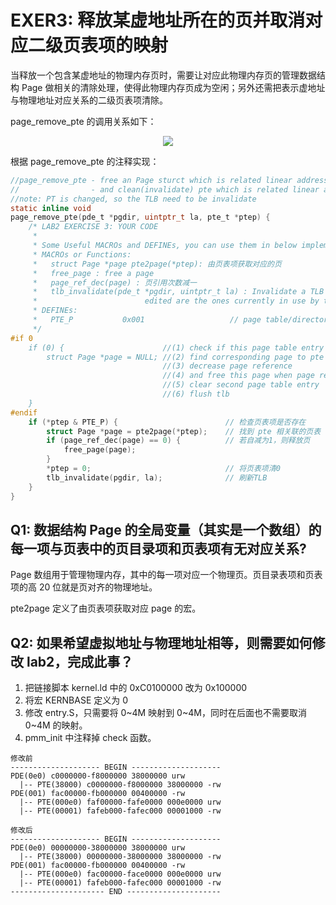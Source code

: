 # EXER3: 释放某虚地址所在的页并取消对应二级页表项的映射

当释放一个包含某虚地址的物理内存页时，需要让对应此物理内存页的管理数据结构 Page 做相关的清除处理，使得此物理内存页成为空闲；另外还需把表示虚地址与物理地址对应关系的二级页表项清除。

page_remove_pte 的调用关系如下：

<center><img src="https://chyyuu.gitbooks.io/ucore_os_docs/lab2_figs/image002.png" /></center>

根据 page_remove_pte 的注释实现：

```C
//page_remove_pte - free an Page sturct which is related linear address la
//                - and clean(invalidate) pte which is related linear address la
//note: PT is changed, so the TLB need to be invalidate
static inline void
page_remove_pte(pde_t *pgdir, uintptr_t la, pte_t *ptep) {
    /* LAB2 EXERCISE 3: YOUR CODE
     *
     * Some Useful MACROs and DEFINEs, you can use them in below implementation.
     * MACROs or Functions:
     *   struct Page *page pte2page(*ptep): 由页表项获取对应的页
     *   free_page : free a page
     *   page_ref_dec(page) : 页引用次数减一
     *   tlb_invalidate(pde_t *pgdir, uintptr_t la) : Invalidate a TLB entry, but only if the page tables being
     *                        edited are the ones currently in use by the processor.
     * DEFINEs:
     *   PTE_P           0x001                   // page table/directory entry flags bit : Present
     */
#if 0
    if (0) {                      //(1) check if this page table entry is present
        struct Page *page = NULL; //(2) find corresponding page to pte
                                  //(3) decrease page reference
                                  //(4) and free this page when page reference reachs 0
                                  //(5) clear second page table entry
                                  //(6) flush tlb
    }
#endif
    if (*ptep & PTE_P) {                        // 检查页表项是否存在
        struct Page *page = pte2page(*ptep);    // 找到 pte 相关联的页表
        if (page_ref_dec(page) == 0) {          // 若自减为1，则释放页
            free_page(page);
        }
        *ptep = 0;                              // 将页表项清0
        tlb_invalidate(pgdir, la);              // 刷新TLB
    }
}
```

## Q1: 数据结构 Page 的全局变量（其实是一个数组）的每一项与页表中的页目录项和页表项有无对应关系?

Page 数组用于管理物理内存，其中的每一项对应一个物理页。页目录表项和页表项的高 20 位就是页对齐的物理地址。

pte2page 定义了由页表项获取对应 page 的宏。

## Q2: 如果希望虚拟地址与物理地址相等，则需要如何修改 lab2，完成此事？

1. 把链接脚本 kernel.ld 中的 0xC0100000 改为 0x100000
2. 将宏 KERNBASE 定义为 0
3. 修改 entry.S，只需要将 0~4M 映射到 0~4M，同时在后面也不需要取消 0~4M 的映射。
4. pmm_init 中注释掉 check 函数。

```
修改前
-------------------- BEGIN --------------------
PDE(0e0) c0000000-f8000000 38000000 urw
  |-- PTE(38000) c0000000-f8000000 38000000 -rw
PDE(001) fac00000-fb000000 00400000 -rw
  |-- PTE(000e0) faf00000-fafe0000 000e0000 urw
  |-- PTE(00001) fafeb000-fafec000 00001000 -rw

修改后
-------------------- BEGIN --------------------
PDE(0e0) 00000000-38000000 38000000 urw
  |-- PTE(38000) 00000000-38000000 38000000 -rw
PDE(001) fac00000-fb000000 00400000 -rw
  |-- PTE(000e0) fac00000-face0000 000e0000 urw
  |-- PTE(00001) fafeb000-fafec000 00001000 -rw
--------------------- END ---------------------
```
